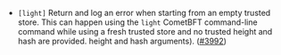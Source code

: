 - `[light]` Return and log an error when starting from an empty trusted store.
  This can happen using the `light` CometBFT command-line command while using a fresh trusted store and no trusted height and hash are provided.
  height and hash arguments).
  ([\#3992](https://github.com/cometbft/cometbft/issues/3992))

